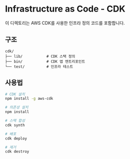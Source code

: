 # Infrastructure as Code - CDK

이 디렉토리는 AWS CDK를 사용한 인프라 정의 코드를 포함합니다.

## 구조

```
cdk/
├── lib/           # CDK 스택 정의
├── bin/           # CDK 앱 엔트리포인트
└── test/          # 인프라 테스트
```

## 사용법

```bash
# CDK 설치
npm install -g aws-cdk

# 의존성 설치
npm install

# 스택 합성
cdk synth

# 배포
cdk deploy

# 제거
cdk destroy
```